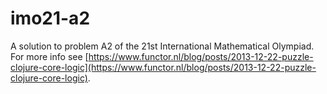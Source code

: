 # imo21-a2

A solution to problem A2 of the 21st International Mathematical Olympiad.
For more info see 
[https://www.functor.nl/blog/posts/2013-12-22-puzzle-clojure-core-logic](https://www.functor.nl/blog/posts/2013-12-22-puzzle-clojure-core-logic).

